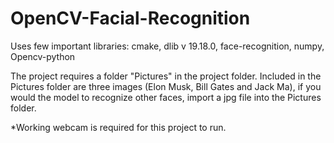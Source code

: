 # OpenCV-Facial-Recognition

Uses few important libraries: cmake, dlib v 19.18.0, face-recognition, numpy, Opencv-python

The project requires a folder "Pictures" in the project folder. Included in the Pictures folder are three images (Elon Musk, Bill Gates and Jack Ma), if you would the model to recognize other faces, import a jpg file into the Pictures folder.

*Working webcam is required for this project to run.
